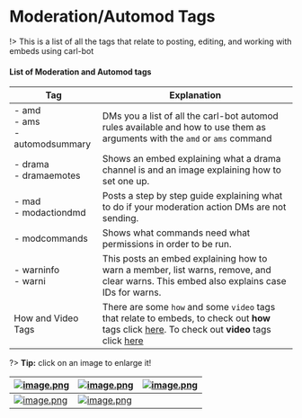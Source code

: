# Moderation/Automod Tags

!> This is a list of all the tags that relate to posting, editing, and working with embeds using carl-bot

#### List of Moderation and Automod tags

<!-- prettier-ignore -->
| Tag  | Explanation |
| ---- | ----------- |
| - amd<br>- ams<br>- automodsummary | DMs you a list of all the carl-bot automod rules available and how to use them as arguments with the `amd` or `ams` command |
| - drama<br>- dramaemotes | Shows an embed explaining what a drama channel is and an image explaining how to set one up. |
| - mad<br>- modactiondmd | Posts a step by step guide explaining what to do if your moderation action DMs are not sending. |
| - modcommands | Shows what commands need what permissions in order to be run. |
| - warninfo<br>- warni | This posts an embed explaining how to warn a member, list warns, remove, and clear warns. This embed also explains case IDs for warns. |
| How and Video Tags | There are some `how` and some `video` tags that relate to embeds, to check out **how** tags click [here](/how-tags). To check out **video** tags click [here](/video-tags) |

?> **Tip:** click on an image to enlarge it!

<!-- prettier-ignore -->
| [![image.png](https://i.postimg.cc/KvmcBQL9/image.png)](https://postimg.cc/rzYLL1fW) | [![image.png](https://i.postimg.cc/jSLb41jh/image.png)](https://postimg.cc/Bj9kqMH8) | [![image.png](https://i.postimg.cc/dt0PJfGK/image.png)](https://postimg.cc/14bYHJWW) |
| ------------ | ----------------------------- | ------------------ |
| [![image.png](https://i.postimg.cc/XvSzB1Bq/image.png)](https://postimg.cc/pmCZgZZM) | [![image.png](https://i.postimg.cc/L6JCCFzh/image.png)](https://postimg.cc/KRyDjVpy) |
